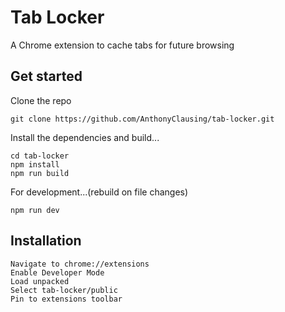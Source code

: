 
# Tab Locker
  A Chrome extension to cache tabs for future browsing
 
## Get started
  Clone the repo
  ```
  git clone https://github.com/AnthonyClausing/tab-locker.git
  ```
  Install the dependencies and build...

   ```
   cd tab-locker
   npm install
   npm run build
   ``` 

  For development...(rebuild on file changes)
  ```
  npm run dev
  ```
## Installation
  ```
  Navigate to chrome://extensions
  Enable Developer Mode
  Load unpacked
  Select tab-locker/public
  Pin to extensions toolbar
  ```
